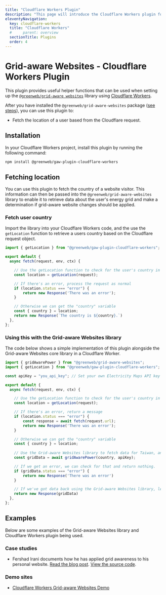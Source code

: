 ```yaml
---
title: "Cloudflare Workers Plugin"
description: "This page will introduce the Cloudflare Workers plugin for the Grid-aware Websites library."
eleventyNavigation:
  key: cloudflare-workers
  title: "Cloudflare Workers"
  #     parent: overview
  sectionTitle: Plugins
  order: 4
---
```


# Grid-aware Websites - Cloudflare Workers Plugin

This plugin provides useful helper functions that can be used when setting up the [`@greenweb/grid-aware websites`](/grid-aware-websites/overview/) library using [Cloudflare Workers](https://workers.cloudflare.com/).

After you have installed the `@greenweb/grid-aware-websites` package ([see steps](/grid-aware-websites/getting-started/)), you can use this plugin to:

- Fetch the location of a user based from the Cloudflare request.

## Installation

In your Cloudflare Workers project, install this plugin by running the following command:

```bash
npm install @greenweb/gaw-plugin-cloudflare-workers
```

## Fetching location

You can use this plugin to fetch the country of a website visitor. This information can then be passed into the `@greenweb/grid-aware-websites` library to enable it to retrieve data about the user's energy grid and make a determination if grid-aware website changes should be applied.

### Fetch user country

Import the library into your Cloudflare Workers code, and the use the `getLocation` function to retrieve a users country based on the Cloudflare request object.

```js
import { getLocation } from "@greenweb/gaw-plugin-cloudflare-workers";

export default {
  async fetch(request, env, ctx) {

    // Use the getLocation function to check for the user's country in the request object
    const location = getLocation(request);

    // If there's an error, process the request as normal
    if (location.status === "error") {
        return new Response('There was an error');
    }

    // Otherwise we can get the "country" variable 
    const { country } = location;
    return new Response(`The country is ${country}.`)
  },
};
```

### Using this with the Grid-aware Websites library

The code below shows a simple implementation of this plugin alongside the Grid-aware Websites core library in a Cloudflare Worker.

```js
import { gridAwarePower } from "@greenweb/grid-aware-websites";
import { getLocation } from "@greenweb/gaw-plugin-cloudflare-workers";

const apiKey = "you_api_key"; // Set your own Electricity Maps API key here.

export default {
  async fetch(request, env, ctx) {

    // Use the getLocation function to check for the user's country in the request object
    const location = getLocation(request);

    // If there's an error, return a message
    if (location.status === "error") {
        const response = await fetch(request.url);
        return new Response('There was an error');
    }

    // Otherwise we can get the "country" variable 
    const { country } = location;
    
    // Use the Grid-aware Websites library to fetch data for Taiwan, and check if grid-aware website changes should be applied.
    const gridData = await gridAwarePower(country, apiKey);

    // If we get an error, we can check for that and return nothing.
    if (gridData.status === "error") {
        return new Response('There was an error')
    }

    // If we've got data back using the Grid-aware Websites library, let's return that to the browser
    return new Response(gridData)
  },
};
```

## Examples

Below are some examples of the Grid-aware Websites library and Cloudflare Workers plugin being used.

### Case studies

- Fershad Irani documents how he has applied grid awareness to his personal website. [Read the blog post](https://fershad.com/writing/making-this-website-grid-aware/). [View the source code](https://github.com/fershad/fershad.com?tab=readme-ov-file#grid-awareness).

### Demo sites

- [Cloudflare Workers Grid-aware Websites Demo](https://github.com/thegreenwebfoundation/grid-aware-websites-demo-cloudflare)
